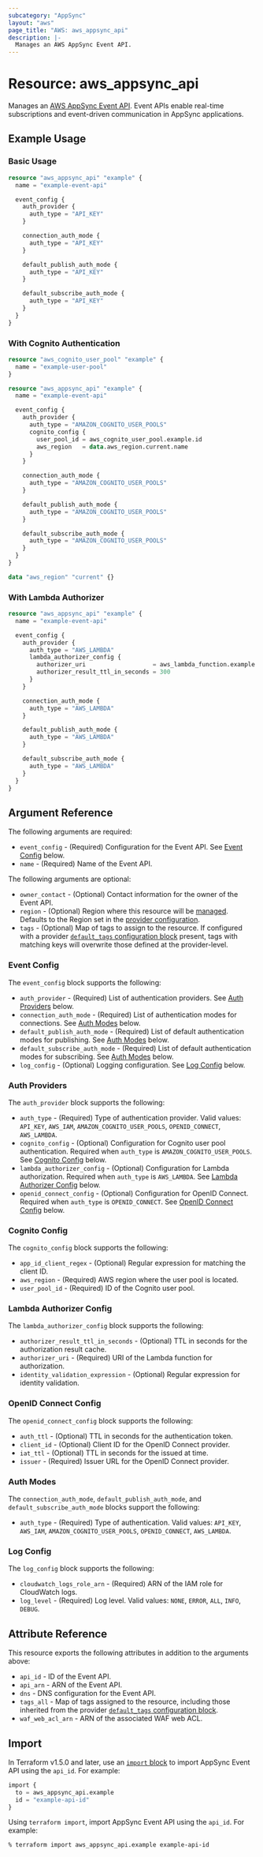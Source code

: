 ```yaml
---
subcategory: "AppSync"
layout: "aws"
page_title: "AWS: aws_appsync_api"
description: |-
  Manages an AWS AppSync Event API.
---
```


# Resource: aws_appsync_api

Manages an [AWS AppSync Event API](https://docs.aws.amazon.com/appsync/latest/eventapi/event-api-concepts.html#API). Event APIs enable real-time subscriptions and event-driven communication in AppSync applications.

## Example Usage

### Basic Usage

```terraform
resource "aws_appsync_api" "example" {
  name = "example-event-api"

  event_config {
    auth_provider {
      auth_type = "API_KEY"
    }

    connection_auth_mode {
      auth_type = "API_KEY"
    }

    default_publish_auth_mode {
      auth_type = "API_KEY"
    }

    default_subscribe_auth_mode {
      auth_type = "API_KEY"
    }
  }
}
```

### With Cognito Authentication

```terraform
resource "aws_cognito_user_pool" "example" {
  name = "example-user-pool"
}

resource "aws_appsync_api" "example" {
  name = "example-event-api"

  event_config {
    auth_provider {
      auth_type = "AMAZON_COGNITO_USER_POOLS"
      cognito_config {
        user_pool_id = aws_cognito_user_pool.example.id
        aws_region   = data.aws_region.current.name
      }
    }

    connection_auth_mode {
      auth_type = "AMAZON_COGNITO_USER_POOLS"
    }

    default_publish_auth_mode {
      auth_type = "AMAZON_COGNITO_USER_POOLS"
    }

    default_subscribe_auth_mode {
      auth_type = "AMAZON_COGNITO_USER_POOLS"
    }
  }
}

data "aws_region" "current" {}
```

### With Lambda Authorizer

```terraform
resource "aws_appsync_api" "example" {
  name = "example-event-api"

  event_config {
    auth_provider {
      auth_type = "AWS_LAMBDA"
      lambda_authorizer_config {
        authorizer_uri                   = aws_lambda_function.example.arn
        authorizer_result_ttl_in_seconds = 300
      }
    }

    connection_auth_mode {
      auth_type = "AWS_LAMBDA"
    }

    default_publish_auth_mode {
      auth_type = "AWS_LAMBDA"
    }

    default_subscribe_auth_mode {
      auth_type = "AWS_LAMBDA"
    }
  }
}
```

## Argument Reference

The following arguments are required:

* `event_config` - (Required) Configuration for the Event API. See [Event Config](#event-config) below.
* `name` - (Required) Name of the Event API.

The following arguments are optional:

* `owner_contact` - (Optional) Contact information for the owner of the Event API.
* `region` - (Optional) Region where this resource will be [managed](https://docs.aws.amazon.com/general/latest/gr/rande.html#regional-endpoints). Defaults to the Region set in the [provider configuration](https://registry.terraform.io/providers/hashicorp/aws/latest/docs#aws-configuration-reference).
* `tags` - (Optional) Map of tags to assign to the resource. If configured with a provider [`default_tags` configuration block](https://registry.terraform.io/providers/hashicorp/aws/latest/docs#default_tags-configuration-block) present, tags with matching keys will overwrite those defined at the provider-level.

### Event Config

The `event_config` block supports the following:

* `auth_provider` - (Required) List of authentication providers. See [Auth Providers](#auth-providers) below.
* `connection_auth_mode` - (Required) List of authentication modes for connections. See [Auth Modes](#auth-modes) below.
* `default_publish_auth_mode` - (Required) List of default authentication modes for publishing. See [Auth Modes](#auth-modes) below.
* `default_subscribe_auth_mode` - (Required) List of default authentication modes for subscribing. See [Auth Modes](#auth-modes) below.
* `log_config` - (Optional) Logging configuration. See [Log Config](#log-config) below.

### Auth Providers

The `auth_provider` block supports the following:

* `auth_type` - (Required) Type of authentication provider. Valid values: `API_KEY`, `AWS_IAM`, `AMAZON_COGNITO_USER_POOLS`, `OPENID_CONNECT`, `AWS_LAMBDA`.
* `cognito_config` - (Optional) Configuration for Cognito user pool authentication. Required when `auth_type` is `AMAZON_COGNITO_USER_POOLS`. See [Cognito Config](#cognito-config) below.
* `lambda_authorizer_config` - (Optional) Configuration for Lambda authorization. Required when `auth_type` is `AWS_LAMBDA`. See [Lambda Authorizer Config](#lambda-authorizer-config) below.
* `openid_connect_config` - (Optional) Configuration for OpenID Connect. Required when `auth_type` is `OPENID_CONNECT`. See [OpenID Connect Config](#openid-connect-config) below.

### Cognito Config

The `cognito_config` block supports the following:

* `app_id_client_regex` - (Optional) Regular expression for matching the client ID.
* `aws_region` - (Required) AWS region where the user pool is located.
* `user_pool_id` - (Required) ID of the Cognito user pool.

### Lambda Authorizer Config

The `lambda_authorizer_config` block supports the following:

* `authorizer_result_ttl_in_seconds` - (Optional) TTL in seconds for the authorization result cache.
* `authorizer_uri` - (Required) URI of the Lambda function for authorization.
* `identity_validation_expression` - (Optional) Regular expression for identity validation.

### OpenID Connect Config

The `openid_connect_config` block supports the following:

* `auth_ttl` - (Optional) TTL in seconds for the authentication token.
* `client_id` - (Optional) Client ID for the OpenID Connect provider.
* `iat_ttl` - (Optional) TTL in seconds for the issued at time.
* `issuer` - (Required) Issuer URL for the OpenID Connect provider.

### Auth Modes

The `connection_auth_mode`, `default_publish_auth_mode`, and `default_subscribe_auth_mode` blocks support the following:

* `auth_type` - (Required) Type of authentication. Valid values: `API_KEY`, `AWS_IAM`, `AMAZON_COGNITO_USER_POOLS`, `OPENID_CONNECT`, `AWS_LAMBDA`.

### Log Config

The `log_config` block supports the following:

* `cloudwatch_logs_role_arn` - (Required) ARN of the IAM role for CloudWatch logs.
* `log_level` - (Required) Log level. Valid values: `NONE`, `ERROR`, `ALL`, `INFO`, `DEBUG`.

## Attribute Reference

This resource exports the following attributes in addition to the arguments above:

* `api_id` - ID of the Event API.
* `api_arn` - ARN of the Event API.
* `dns` - DNS configuration for the Event API.
* `tags_all` - Map of tags assigned to the resource, including those inherited from the provider [`default_tags` configuration block](https://registry.terraform.io/providers/hashicorp/aws/latest/docs#default_tags-configuration-block).
* `waf_web_acl_arn` - ARN of the associated WAF web ACL.

## Import

In Terraform v1.5.0 and later, use an [`import` block](https://developer.hashicorp.com/terraform/language/import) to import AppSync Event API using the `api_id`. For example:

```terraform
import {
  to = aws_appsync_api.example
  id = "example-api-id"
}
```

Using `terraform import`, import AppSync Event API using the `api_id`. For example:

```console
% terraform import aws_appsync_api.example example-api-id
```
